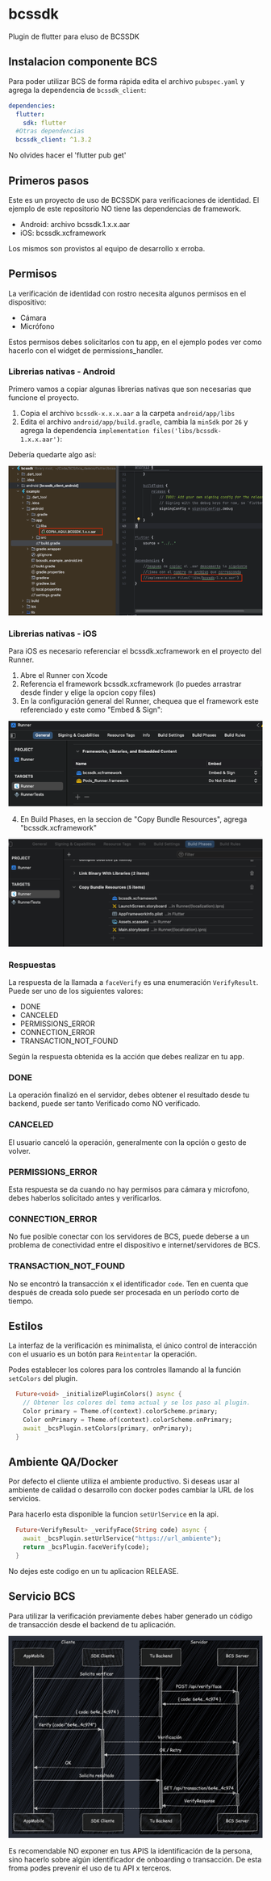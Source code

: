 # bcssdk

Plugin de flutter para eluso de BCSSDK

## Instalacion componente BCS
Para poder utilizar BCS de forma rápida edita el archivo `pubspec.yaml` y agrega la dependencia de `bcssdk_client`:

```yaml
dependencies:
  flutter:
    sdk: flutter
  #Otras dependencias
  bcssdk_client: ^1.3.2
```
<aside class="positive">
No olvides hacer el 'flutter pub get'
</aside>

## Primeros pasos

Este es un proyecto de uso de BCSSDK para verificaciones de identidad.
El ejemplo de este repositorio NO tiene las dependencias de framework.
* Android: archivo bcssdk.1.x.x.aar
* iOS: bcssdk.xcframework

Los mismos son provistos al equipo de desarrollo x erroba.

## Permisos
La verificación de identidad con rostro necesita algunos permisos en el dispositivo:
* Cámara
* Micrófono

Estos permisos debes solicitarlos con tu app, en el ejemplo podes ver como hacerlo con el widget de permissions_handler.

### Librerias nativas - Android

Primero vamos a copiar algunas librerias nativas que son necesarias que funcione el proyecto.

1. Copia el archivo `bcssdk-x.x.x.aar` a la carpeta `android/app/libs`
2. Edita el archivo `android/app/build.gradle`, cambia la `minSdk` por `26` y agrega la dependencia `implementation files('libs/bcssdk-1.x.x.aar')`:

Debería quedarte algo así:

![image_caption](https://raw.githubusercontent.com/errobanet/bcssdk_client_flutter/main/images/android.png)

### Librerias nativas - iOS

Para iOS es necesario referenciar el bcssdk.xcframework en el proyecto del Runner.

1. Abre el Runner con Xcode
2. Referencia el framework bcssdk.xcframework (lo puedes arrastrar desde finder y elige la opcion copy files)
3. En la configuración general del Runner, chequea que el framework este referenciado y este como "Embed & Sign":

![image_caption](https://raw.githubusercontent.com/errobanet/bcssdk_client_flutter/main/images/ios_ref01.png)

4. En Build Phases, en la seccion de "Copy Bundle Resources", agrega "bcssdk.xcframework"

![image_caption](https://raw.githubusercontent.com/errobanet/bcssdk_client_flutter/main/images/ios_ref02.png)

### Respuestas

La respuesta de la llamada a `faceVerify` es una enumeración `VerifyResult`. Puede ser uno de los siguientes valores:

* DONE
* CANCELED
* PERMISSIONS_ERROR
* CONNECTION_ERROR
* TRANSACTION_NOT_FOUND

<aside class="positive">
Según la respuesta obtenida es la acción que debes realizar en tu app.
</aside>

### DONE

La operación finalizó en el servidor, debes obtener el resultado desde tu backend, puede ser tanto Verificado como NO verificado.

### CANCELED

El usuario canceló la operación, generalmente con la opción o gesto de volver.

### PERMISSIONS_ERROR

Esta respuesta se da cuando no hay permisos para cámara y microfono, debes haberlos solicitado antes y verificarlos.

### CONNECTION_ERROR

No fue posible conectar con los servidores de BCS, puede deberse a un problema de conectividad entre el dispositivo e internet/servidores de BCS.

### TRANSACTION_NOT_FOUND

No se encontró la transacción x el identificador `code`. Ten en cuenta que después de creada solo puede ser procesada en un período corto de tiempo.

## Estilos

La interfaz de la verificación es minimalista, el único control de interacción con el usuario es un botón para `Reintentar` la operación.

Podes establecer los colores para los controles llamando al la función `setColors` del plugin.

```dart
  Future<void> _initializePluginColors() async {
    // Obtener los colores del tema actual y se los paso al plugin.
    Color primary = Theme.of(context).colorScheme.primary;
    Color onPrimary = Theme.of(context).colorScheme.onPrimary;
    await _bcsPlugin.setColors(primary, onPrimary);
  }
```

## Ambiente QA/Docker

Por defecto el cliente utiliza el ambiente productivo. Si deseas usar al ambiente de calidad o desarrollo con docker podes cambiar la URL de los servicios.

Para hacerlo esta disponible la funcion `setUrlService` en la api.

```dart
  Future<VerifyResult> _verifyFace(String code) async {
    await _bcsPlugin.setUrlService("https://url_ambiente");
    return _bcsPlugin.faceVerify(code);
  }
```

<aside class="negative">
No dejes este codigo en un tu aplicacion RELEASE.
</aside>

## Servicio BCS

Para utilizar la verificación previamente debes haber generado un código de transacción desde el backend de tu aplicación.

![image_caption](https://raw.githubusercontent.com/errobanet/bcssdk_client_flutter/main/images/app_seq.png)

<aside class="negative">
Es recomendable NO exponer en tus APIS la identificación de la persona, sino hacerlo sobre algún identificador de onboarding o transacción. De esta froma podes prevenir el uso de tu API x terceros.
</aside>

